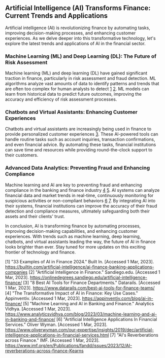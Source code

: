 ## Artificial Intelligence (AI) Transforms Finance: Current Trends and Applications

Artificial intelligence (AI) is revolutionizing finance by automating tasks, improving decision-making processes, and enhancing customer experiences. As we delve deeper into this transformative technology, let's explore the latest trends and applications of AI in the financial sector.

### Machine Learning (ML) and Deep Learning (DL): The Future of Risk Assessment

Machine learning (ML) and deep learning (DL) have gained significant traction in finance, particularly in risk assessment and fraud detection. ML algorithms analyze vast amounts of data to identify patterns and trends that are often too complex for human analysts to detect [1](https://www.emarketer.com/insights/ai-in-finance/) [2](https://www.fool.com/investing/stock-market/market-sectors/information-technology/ai-stocks/ai-in-finance/). ML models can learn from historical data to predict future outcomes, improving the accuracy and efficiency of risk assessment processes.

### Chatbots and Virtual Assistants: Enhancing Customer Experiences

Chatbots and virtual assistants are increasingly being used in finance to provide personalized customer experiences [3](https://www.oliverwyman.com/our-expertise/insights/2019/dec/artificial-intelligence-applications-in-financial-services.html). These AI-powered tools can handle routine tasks such as account inquiries, transaction confirmations, and even financial advice. By automating these tasks, financial institutions can save time and resources while providing round-the-clock support to their customers.

### Advanced Data Analytics: Preventing Fraud and Enhancing Compliance

Machine learning and AI are key to preventing fraud and enhancing compliance in the banking and finance industry [4](https://appinventiv.com/blog/ai-in-finance/) [5](https://www.analyticsvidhya.com/blog/2023/03/machine-learning-and-ai-in-banking-and-finance/). AI systems can analyze financial data and market trends in real-time, continuously monitoring for suspicious activities or non-compliant behaviors [6](https://www.datarails.com/best-ai-tools-for-finance-teams/) [7](https://onlinedegrees.sandiego.edu/artificial-intelligence-finance/). By integrating AI into their systems, financial institutions can improve the accuracy of their fraud detection and compliance measures, ultimately safeguarding both their assets and their clients' trust.

In conclusion, AI is transforming finance by automating processes, improving decision-making capabilities, and enhancing customer experiences. With trends such as machine learning, deep learning, chatbots, and virtual assistants leading the way, the future of AI in finance looks brighter than ever. Stay tuned for more updates on this exciting frontier of technology and finance.

[1] "33 Examples of AI in Finance 2024." Built In. [Accessed 1 Mar, 2023]. <https://builtin.com/artificial-intelligence/ai-finance-banking-applications-companies>
[2] "Artificial Intelligence in Finance." Sandiego.edu. [Accessed 1 Mar, 2023]. <https://onlinedegrees.sandiego.edu/artificial-intelligence-finance/>
[3] "8 Best AI Tools for Finance Departments." Datarails. [Accessed 1 Mar, 2023]. <https://www.datarails.com/best-ai-tools-for-finance-teams/>
[4] "The Transformative Impact of AI in Finance: Key Use Cases." Appinventiv. [Accessed 1 Mar, 2023]. <https://appinventiv.com/blog/ai-in-finance/>
[5] "Machine Learning and AI in Banking and Finance." Analytics Vidhya. [Accessed 1 Mar, 2023]. <https://www.analyticsvidhya.com/blog/2023/03/machine-learning-and-ai-in-banking-and-finance/>
[6] "Artificial Intelligence Applications In Financial Services." Oliver Wyman. [Accessed 1 Mar, 2023]. <https://www.oliverwyman.com/our-expertise/insights/2019/dec/artificial-intelligence-applications-in-financial-services.html>
[7] "AI's Reverberations across Finance." IMF. [Accessed 1 Mar, 2023]. <https://www.imf.org/en/Publications/fandd/issues/2023/12/AI-reverberations-across-finance-Kearns>